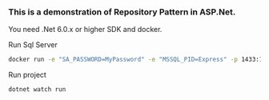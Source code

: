 ### This is a demonstration of Repository Pattern in ASP.Net.

You need .Net 6.0.x or higher SDK and docker.

Run Sql Server

```bash 
docker run -e "SA_PASSWORD=MyPassword" -e "MSSQL_PID=Express" -p 1433:1433 -d --name=sql mcr.microsoft.com/mssql/server:latest 

```

Run project

```bash
dotnet watch run 

```

